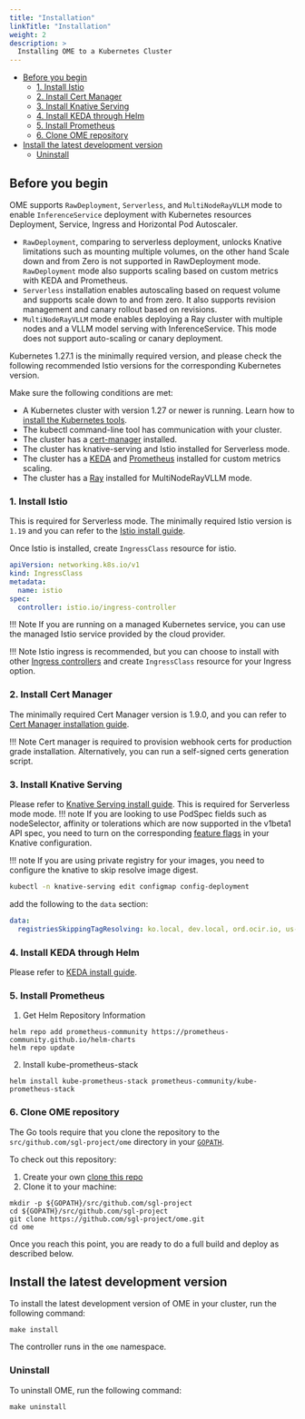 ```yaml
---
title: "Installation"
linkTitle: "Installation"
weight: 2
description: >
  Installing OME to a Kubernetes Cluster
---
```


<!-- toc -->
- [Before you begin](#before-you-begin)
  - [1. Install Istio](#1-install-istio)
  - [2. Install Cert Manager](#2-install-cert-manager)
  - [3. Install Knative Serving](#3-install-knative-serving)
  - [4. Install KEDA through Helm](#4-install-keda-through-helm)
  - [5. Install Prometheus](#5-install-prometheus)
  - [6. Clone OME repository](#6-clone-ome-repository)
- [Install the latest development version](#install-the-latest-development-version)
  - [Uninstall](#uninstall)
<!-- /toc -->

## Before you begin

OME supports `RawDeployment`, `Serverless`,
and `MultiNodeRayVLLM` mode to enable `InferenceService` deployment with Kubernetes resources Deployment,
Service, Ingress and Horizontal Pod Autoscaler.
- `RawDeployment`, comparing to serverless deployment, unlocks Knative limitations such as mounting multiple volumes,
on the other hand Scale down and from Zero is not supported in RawDeployment mode. `RawDeployment` mode also supports scaling based on custom metrics with KEDA and Prometheus.
- `Serverless` installation enables autoscaling based on request volume and supports scale down to and from zero. It also supports revision management
  and canary rollout based on revisions.
- `MultiNodeRayVLLM` mode enables deploying a Ray cluster with multiple nodes and a VLLM model serving with InferenceService. This mode does not support auto-scaling or canary deployment.

Kubernetes 1.27.1 is the minimally required version, and please check the following recommended Istio versions for the corresponding Kubernetes version.

Make sure the following conditions are met:

- A Kubernetes cluster with version 1.27 or newer is running. Learn how to [install the Kubernetes tools](https://kubernetes.io/docs/tasks/tools/).
- The kubectl command-line tool has communication with your cluster.
- The cluster has a [cert-manager](https://cert-manager.io/docs/installation/) installed.
- The cluster has knative-serving and Istio installed for Serverless mode.
- The cluster has a [KEDA](https://keda.sh/docs/2.6/deploy/) and [Prometheus](https://github.com/prometheus-community/helm-charts/tree/main/charts/kube-prometheus-stack) installed for custom metrics scaling.
- The cluster has a [Ray](https://docs.ray.io/en/latest/serve/deployment/kubernetes.html) installed for MultiNodeRayVLLM mode.

### 1. Install Istio
This is required for Serverless mode.
The minimally required Istio version is `1.19` and you can refer to the [Istio install guide](https://istio.io/latest/docs/setup/install).

Once Istio is installed, create `IngressClass` resource for istio.
```yaml
apiVersion: networking.k8s.io/v1
kind: IngressClass
metadata:
  name: istio
spec:
  controller: istio.io/ingress-controller
```

!!! Note
If you are running on a managed Kubernetes service, you can use the managed Istio service provided by the cloud provider.

!!! Note
Istio ingress is recommended, but you can choose to install with other [Ingress controllers](https://kubernetes.io/docs/concepts/services-networking/ingress-controllers/) and create `IngressClass` resource for your Ingress option.



### 2. Install Cert Manager
The minimally required Cert Manager version is 1.9.0, and you can refer to [Cert Manager installation guide](https://cert-manager.io/docs/installation/).

!!! Note
Cert manager is required to provision webhook certs for production grade installation. Alternatively, you can run a self-signed certs generation script.

### 3. Install Knative Serving
Please refer to [Knative Serving install guide](https://knative.dev/docs/admin/install/serving/install-serving-with-yaml/).
This is required for Serverless mode mode.
!!! note
If you are looking to use PodSpec fields such as nodeSelector, affinity or tolerations which are now supported in the v1beta1 API spec,
you need to turn on the corresponding [feature flags](https://knative.dev/docs/admin/serving/feature-flags) in your Knative configuration.

!!! note
If you are using private registry for your images, you need to configure the knative to skip resolve image digest.

```bash
kubectl -n knative-serving edit configmap config-deployment
```

add the following to the `data` section:

```yaml
data:
  registriesSkippingTagResolving: ko.local, dev.local, ord.ocir.io, us-chicago-1.ocir.io
```

### 4. Install KEDA through Helm
Please refer to [KEDA install guide](https://keda.sh/docs/2.6/deploy/).


### 5. Install Prometheus
1. Get Helm Repository Information
```shell
helm repo add prometheus-community https://prometheus-community.github.io/helm-charts
helm repo update
````
2. Install kube-prometheus-stack
```shell
helm install kube-prometheus-stack prometheus-community/kube-prometheus-stack
```

### 6. Clone OME repository

The Go tools require that you clone the repository to the
`src/github.com/sgl-project/ome` directory in your
[`GOPATH`](https://github.com/golang/go/wiki/SettingGOPATH).

To check out this repository:

1. Create your own
   [clone this repo](https://docs.github.com/en/repositories/creating-and-managing-repositories/cloning-a-repository)
1. Clone it to your machine:

```shell
mkdir -p ${GOPATH}/src/github.com/sgl-project
cd ${GOPATH}/src/github.com/sgl-project
git clone https://github.com/sgl-project/ome.git
cd ome
```

Once you reach this point, you are ready to do a full build and deploy as
described below.


## Install the latest development version

To install the latest development version of OME in your cluster, run the
following command:

```shell
make install
```

The controller runs in the `ome` namespace.


### Uninstall

To uninstall OME, run the following command:

```shell
make uninstall
```
